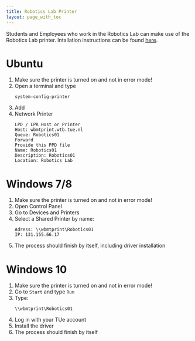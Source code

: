 ```yaml
---
title: Robotics Lab Printer
layout: page_with_toc
---
```


Students and Employees who work in the Robotics Lab can make use of the Robotics Lab printer. Intallation instructions can be found [here](/tutorials/printer).

# Ubuntu
1. Make sure the printer is turned on and not in error mode!
2. Open a terminal and type
    ```
    system-config-printer
    ```
3. Add
4. Network Printer
    ```
    LPD / LPR Host or Printer
    Host: wbmtprint.wtb.tue.nl
    Queue: Robotics01
    Forward
    Provide this PPD file
    Name: Robotics01
    Description: Robotics01
    Location: Robotics Lab
    ```

# Windows 7/8
1. Make sure the printer is turned on and not in error mode!
2. Open Control Panel
3. Go to Devices and Printers
4. Select a Shared Printer by name:
    ```
    Adress: \\wbmtprint\Robotics01
    IP: 131.155.66.17
    ```
5. The process should finish by itself, including driver installation

# Windows 10
1. Make sure the printer is turned on and not in error mode!
2. Go to `Start` and type `Run`
3. Type: 
    ```
    \\wbmtprint\Robotics01
    ```
4. Log in with your TUe account
5. Install the driver
6. The process should finish by itself